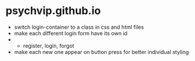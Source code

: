 # psychvip.github.io
* switch login-container to a class in css and html files
* make each different login form have its own id
* * register, login, forgot
* make each new one appear on button press for better individual styling